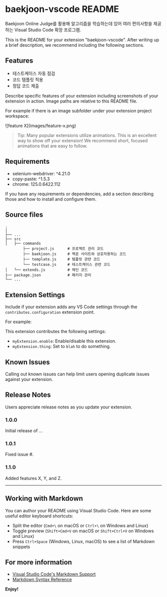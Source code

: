 # baekjoon-vscode README

Baekjoon Online Judge를 활용해 알고리즘을 학습하는데 있어 여러 편의사항을 제공하는 Visual Studio Code 확장 프로그램. 

This is the README for your extension "baekjoon-vscode". After writing up a brief description, we recommend including the following sections.

## Features

- 테스트케이스 자동 점검
- 코드 템플릿 적용
- 정답 코드 제출

Describe specific features of your extension including screenshots of your extension in action. Image paths are relative to this README file.

For example if there is an image subfolder under your extension project workspace:

\!\[feature X\]\(images/feature-x.png\)

> Tip: Many popular extensions utilize animations. This is an excellent way to show off your extension! We recommend short, focused animations that are easy to follow.

## Requirements

- selenium-webdriver: ^4.21.0
- copy-paste: ^1.5.3
- chrome: 125.0.6422.112

If you have any requirements or dependencies, add a section describing those and how to install and configure them.

## Source files
    .
    │
    ├── ...
    ├── src                
    │   ├── commands        
            ├── project.js      # 프로젝트 관리 코드  
            ├── baekjoon.js     # 백준 사이트와 상호작용하는 코드
            ├── template.js     # 템플릿 관련 코드
            └── testcase.js     # 테스트케이스 관련 코드
    │   └── extends.js          # 메인 코드
    ├── package.json            # 패키지 관리
    └── ...


## Extension Settings

Include if your extension adds any VS Code settings through the `contributes.configuration` extension point.

For example:

This extension contributes the following settings:

* `myExtension.enable`: Enable/disable this extension.
* `myExtension.thing`: Set to `blah` to do something.

## Known Issues

Calling out known issues can help limit users opening duplicate issues against your extension.

## Release Notes

Users appreciate release notes as you update your extension.

### 1.0.0

Initial release of ...

### 1.0.1

Fixed issue #.

### 1.1.0

Added features X, Y, and Z.

---

## Working with Markdown

You can author your README using Visual Studio Code.  Here are some useful editor keyboard shortcuts:

* Split the editor (`Cmd+\` on macOS or `Ctrl+\` on Windows and Linux)
* Toggle preview (`Shift+Cmd+V` on macOS or `Shift+Ctrl+V` on Windows and Linux)
* Press `Ctrl+Space` (Windows, Linux, macOS) to see a list of Markdown snippets

## For more information

* [Visual Studio Code's Markdown Support](http://code.visualstudio.com/docs/languages/markdown)
* [Markdown Syntax Reference](https://help.github.com/articles/markdown-basics/)

**Enjoy!**
